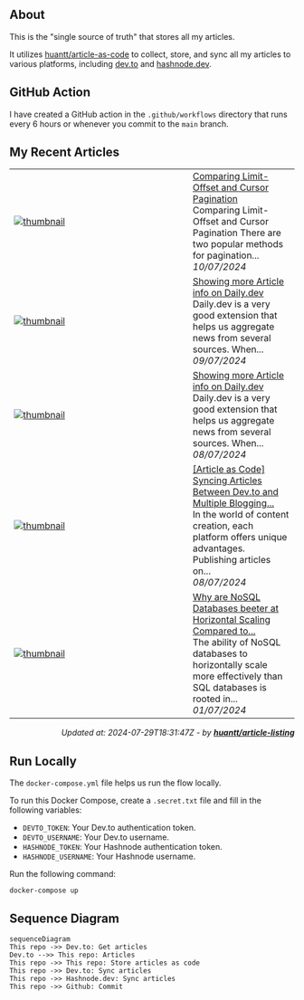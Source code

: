 ## About
This is the "single source of truth" that stores all my articles.

It utilizes [huantt/article-as-code](https://github.com/huantt/article-as-code) to collect, store, and sync all my articles to various platforms, including [dev.to](https://dev.to) and [hashnode.dev](https://hashnode.dev).

## GitHub Action
I have created a GitHub action in the `.github/workflows` directory that runs every 6 hours or whenever you commit to the `main` branch.

## My Recent Articles

<table>
        <tr>
            <td width="300px">
                <a href="https://dev.to/jacktt/comparing-limit-offset-and-cursor-pagination-1n81">
                    <img src="https://dynamic-thumbnail-dev-to.vercel.app/article/1917961/thumbnail?t=2024-07-29%2018%3a31%3a47.719209699%20%2b0000%20UTC%20m%3d%2b0.315415546" alt="thumbnail">
                </a>
            </td>
            <td>
                <a href="https://dev.to/jacktt/comparing-limit-offset-and-cursor-pagination-1n81">Comparing Limit-Offset and Cursor Pagination</a>
                <div>Comparing Limit-Offset and Cursor Pagination   There are two popular methods for pagination...</div>
                <div><i>10/07/2024</i></div>
            </td>
        </tr>
        <tr>
            <td width="300px">
                <a href="https://dev.to/jacktt/showing-more-article-info-on-dailydev-239b">
                    <img src="https://dynamic-thumbnail-dev-to.vercel.app/article/1916637/thumbnail?t=2024-07-29%2018%3a31%3a47.719209699%20%2b0000%20UTC%20m%3d%2b0.315415546" alt="thumbnail">
                </a>
            </td>
            <td>
                <a href="https://dev.to/jacktt/showing-more-article-info-on-dailydev-239b">Showing more Article info on Daily.dev</a>
                <div>Daily.dev is a very good extension that helps us aggregate news from several sources.  When...</div>
                <div><i>09/07/2024</i></div>
            </td>
        </tr>
        <tr>
            <td width="300px">
                <a href="https://dev.to/jacktt/showing-more-article-info-on-dailydev-5351">
                    <img src="https://dynamic-thumbnail-dev-to.vercel.app/article/1916216/thumbnail?t=2024-07-29%2018%3a31%3a47.719209699%20%2b0000%20UTC%20m%3d%2b0.315415546" alt="thumbnail">
                </a>
            </td>
            <td>
                <a href="https://dev.to/jacktt/showing-more-article-info-on-dailydev-5351">Showing more Article info on Daily.dev</a>
                <div>Daily.dev is a very good extension that helps us aggregate news from several sources.  When...</div>
                <div><i>08/07/2024</i></div>
            </td>
        </tr>
        <tr>
            <td width="300px">
                <a href="https://dev.to/jacktt/article-as-code-syncing-articles-between-devto-and-multiple-blogging-platforms-4a7c">
                    <img src="https://dynamic-thumbnail-dev-to.vercel.app/article/1915755/thumbnail?t=2024-07-29%2018%3a31%3a47.719209699%20%2b0000%20UTC%20m%3d%2b0.315415546" alt="thumbnail">
                </a>
            </td>
            <td>
                <a href="https://dev.to/jacktt/article-as-code-syncing-articles-between-devto-and-multiple-blogging-platforms-4a7c">[Article as Code] Syncing Articles Between Dev.to and Multiple Blogging...</a>
                <div>In the world of content creation, each platform offers unique advantages. Publishing articles on...</div>
                <div><i>08/07/2024</i></div>
            </td>
        </tr>
        <tr>
            <td width="300px">
                <a href="https://dev.to/jacktt/why-are-nosql-databases-beeter-at-horizontal-scaling-compared-to-sql-databases-1hk2">
                    <img src="https://dynamic-thumbnail-dev-to.vercel.app/article/1907261/thumbnail?t=2024-07-29%2018%3a31%3a47.719209699%20%2b0000%20UTC%20m%3d%2b0.315415546" alt="thumbnail">
                </a>
            </td>
            <td>
                <a href="https://dev.to/jacktt/why-are-nosql-databases-beeter-at-horizontal-scaling-compared-to-sql-databases-1hk2">Why are NoSQL Databases beeter at Horizontal Scaling Compared to...</a>
                <div>The ability of NoSQL databases to horizontally scale more effectively than SQL databases is rooted in...</div>
                <div><i>01/07/2024</i></div>
            </td>
        </tr>
</table>

<div align="right">

*Updated at: 2024-07-29T18:31:47Z - by **[huantt/article-listing](https://github.com/huantt/article-listing)***

</div>


## Run Locally
The `docker-compose.yml` file helps us run the flow locally.

To run this Docker Compose, create a `.secret.txt` file and fill in the following variables:
- `DEVTO_TOKEN`: Your Dev.to authentication token.
- `DEVTO_USERNAME`: Your Dev.to username.
- `HASHNODE_TOKEN`: Your Hashnode authentication token.
- `HASHNODE_USERNAME`: Your Hashnode username.

Run the following command:
```shell
docker-compose up
```

## Sequence Diagram
```mermaid
sequenceDiagram
This repo ->> Dev.to: Get articles
Dev.to -->> This repo: Articles
This repo ->> This repo: Store articles as code
This repo ->> Dev.to: Sync articles
This repo ->> Hashnode.dev: Sync articles
This repo ->> Github: Commit
```